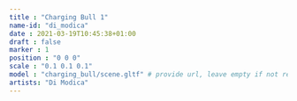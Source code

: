 ```yaml
---
title : "Charging Bull 1"
name-id: "di_modica"
date : 2021-03-19T10:45:38+01:00
draft : false
marker : 1
position : "0 0 0"
scale : "0.1 0.1 0.1"
model : "charging_bull/scene.gltf" # provide url, leave empty if not required
artists: "Di Modica"
---
```

